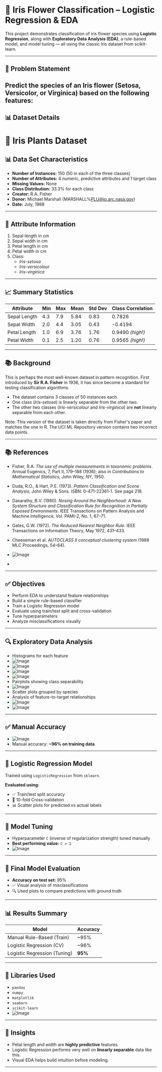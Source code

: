 # 🌸 Iris Flower Classification – Logistic Regression & EDA

This project demonstrates classification of iris flower species using **Logistic Regression**, along with **Exploratory Data Analysis (EDA)**, a rule-based model, and model tuning — all using the classic Iris dataset from scikit-learn.

---

## 📌 Problem Statement

Predict the species of an Iris flower (Setosa, Versicolor, or Virginica) based on the following features:
---

## 📊 Dataset Details

# 🌸 Iris Plants Dataset

## 📊 Data Set Characteristics

- **Number of Instances:** 150 (50 in each of the three classes)
- **Number of Attributes:** 4 numeric, predictive attributes and 1 target class
- **Missing Values:** None
- **Class Distribution:** 33.3% for each class
- **Creator:** R.A. Fisher  
- **Donor:** Michael Marshall (MARSHALL%PLU@io.arc.nasa.gov)  
- **Date:** July, 1988

---

## 🌿 Attribute Information

1. Sepal length in cm  
2. Sepal width in cm  
3. Petal length in cm  
4. Petal width in cm  
5. Class:
   - *Iris-setosa*
   - *Iris-versicolour*
   - *Iris-virginica*

---

## 📈 Summary Statistics

| Attribute      | Min | Max | Mean | Std Dev | Class Correlation |
|----------------|-----|-----|------|---------|--------------------|
| Sepal Length   | 4.3 | 7.9 | 5.84 | 0.83    | 0.7826             |
| Sepal Width    | 2.0 | 4.4 | 3.05 | 0.43    | -0.4194            |
| Petal Length   | 1.0 | 6.9 | 3.76 | 1.76    | 0.9490 *(high!)*   |
| Petal Width    | 0.1 | 2.5 | 1.20 | 0.76    | 0.9565 *(high!)*   |

---

## 📚 Background

This is perhaps the most well-known dataset in pattern recognition. First introduced by **Sir R.A. Fisher** in 1936, it has since become a standard for testing classification algorithms.

- The dataset contains 3 classes of 50 instances each.
- One class (*Iris-setosa*) is linearly separable from the other two.
- The other two classes (*Iris-versicolour* and *Iris-virginica*) are **not** linearly separable from each other.

Note: This version of the dataset is taken directly from Fisher's paper and matches the one in R. The UCI ML Repository version contains two incorrect data points.

---

## 📚 References

- Fisher, R.A. *The use of multiple measurements in taxonomic problems*.  
  Annual Eugenics, 7, Part II, 179–188 (1936); also in *Contributions to Mathematical Statistics*, John Wiley, NY, 1950.

- Duda, R.O., & Hart, P.E. (1973). *Pattern Classification and Scene Analysis*, John Wiley & Sons. ISBN: 0-471-22361-1. See page 218.

- Dasarathy, B.V. (1980). *Nosing Around the Neighborhood: A New System Structure and Classification Rule for Recognition in Partially Exposed Environments*. IEEE Transactions on Pattern Analysis and Machine Intelligence, Vol. PAMI-2, No. 1, 67–71.

- Gates, G.W. (1972). *The Reduced Nearest Neighbor Rule*. IEEE Transactions on Information Theory, May 1972, 431–433.

- Cheeseman et al. *AUTOCLASS II conceptual clustering system* (1988 MLC Proceedings, 54–64).

- ![Image](https://github.com/user-attachments/assets/cc0f0a6c-29c9-4d47-b175-53456789aa75)
- 
---

## ✅ Objectives

- Perform EDA to understand feature relationships
- Build a simple rule-based classifier
- Train a Logistic Regression model
- Evaluate using train/test split and cross-validation
- Tune hyperparameters
- Analyze misclassifications visually

---

## 🔍 Exploratory Data Analysis

- Histograms for each feature
- ![Image](https://github.com/user-attachments/assets/34965d60-efad-4e3e-aa7c-6aa58ed5df54)
- ![Image](https://github.com/user-attachments/assets/003711b7-c786-444a-a7d8-c73284c7d58f)
- ![Image](https://github.com/user-attachments/assets/a474365f-8d41-47ce-aa88-e54cb4cfff07)
- ![Image](https://github.com/user-attachments/assets/8e765748-835a-4c13-a4a3-87b21408cb65)
- Pairplots showing class separability
- ![Image](https://github.com/user-attachments/assets/a6b241fc-df01-4af4-8202-8b71a537c819)
- Scatter plots grouped by species
- Analysis of feature-to-target relationships
- ![Image](https://github.com/user-attachments/assets/753db0b0-bbd7-4fdc-b9a9-4b6c87e49fb0)
- ![Image](https://github.com/user-attachments/assets/09d56979-ab53-449d-8a9d-f80120eaf5e4)

---

## ✅ Manual Accuracy

- ![Image](https://github.com/user-attachments/assets/79daf451-8a9f-4dbe-bde2-498fff4183cc)
- Manual accuracy: **~96% on training data**

---

## 🔢 Logistic Regression Model

Trained using `LogisticRegression` from `sklearn`.

**Evaluated using:**
- ✅ Train/test split accuracy
- 🔁 10-fold Cross-validation
- 📊 Scatter plots for predicted vs actual labels

---

## 🔁 Model Tuning

- Hyperparameter `C` (inverse of regularization strength) tuned manually
- **Best performing value:** `C = 2`
- ![Image](https://github.com/user-attachments/assets/e278f474-d688-4d3f-bf45-930476d958af)
---

## 🌟 Final Model Evaluation

- **Accuracy on test set:** 95%
- ✅ Visual analysis of misclassifications
- 🔍 Used plots to compare predictions with ground truth

---

## 📊 Results Summary

| Model                      | Accuracy         |
|---------------------------|------------------|
| Manual Rule-Based (Train) | ~95%             |
| Logistic Regression (CV)  | ~96%             |
| Logistic Regression (Tuning)| **95%**          |

---

## 🧰 Libraries Used

- `pandas`
- `numpy`
- `matplotlib`
- `seaborn`
- `scikit-learn`
- ![Image](https://github.com/user-attachments/assets/9c2f1e74-04f3-45e1-9b69-74e01a2f9f59)

---

## 📌 Insights

- Petal length and width are **highly predictive** features.
- Logistic Regression performs very well on **linearly separable** data like this.
- Visual EDA helps build intuition before modeling.

---

